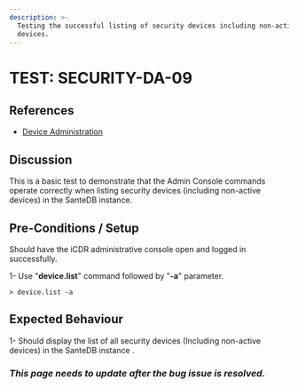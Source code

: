 ```yaml
---
description: >-
  Testing the successful listing of security devices including non-active
  devices.
---
```


# TEST: SECURITY-DA-09

## References

* [Device Administration](../../../../../../operations/system-administration/host-administration/santedb-icdr-admin-console/untitled.md)

## Discussion

This is a basic test to demonstrate that the Admin Console commands operate correctly when listing security devices (including non-active devices) in the SanteDB instance.

## Pre-Conditions / Setup

Should have the iCDR administrative console open and logged in successfully.

1- Use "**device.list**" command followed by "**-a**"  parameter.

```
> device.list -a
```

## Expected Behaviour

&#x20;1- Should display the list of all security devices (Including non-active devices) in the SanteDB instance .

### _**This page needs to update after the bug issue is resolved.**_
